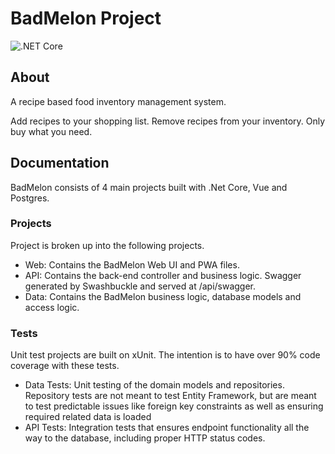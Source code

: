 # BadMelon Project
![.NET Core](https://github.com/torcher/BadMelon/workflows/.NET%20Core/badge.svg?branch=master)

## About
A recipe based food inventory management system.

Add recipes to your shopping list. Remove recipes from your inventory. Only buy what you need.

## Documentation

BadMelon consists of 4 main projects built with .Net Core, Vue and Postgres.

### Projects
Project is broken up into the following projects.

- Web: Contains the BadMelon Web UI and PWA files.
- API: Contains the back-end controller and business logic. Swagger generated by Swashbuckle and served at /api/swagger.
- Data: Contains the BadMelon business logic, database models and access logic.

### Tests
Unit test projects are built on xUnit. The intention is to have over 90% code coverage with these tests.

- Data Tests: Unit testing of the domain models and repositories. Repository tests are not meant to test Entity Framework, but are meant to test predictable issues like foreign key constraints as well as ensuring required related data is loaded
- API Tests: Integration tests that ensures endpoint functionality all the way to the database, including proper HTTP status codes. 
